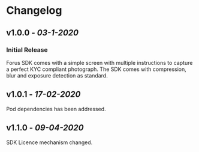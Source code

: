 
# Changelog

## **v1.0.0** - *03-1-2020*
### Initial Release
 
Forus SDK comes with a simple screen with multiple instructions to capture a perfect KYC compliant photograph. The SDK comes with compression, blur and exposure detection as standard.

## **v1.0.1** - *17-02-2020*

Pod dependencies has been addressed.

## **v1.1.0** - *09-04-2020*

SDK Licence mechanism changed.

